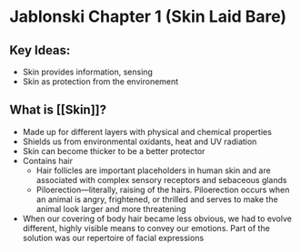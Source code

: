 # Jablonski Chapter 1 (Skin Laid Bare)

## Key Ideas:
- Skin provides information, sensing
- Skin as protection from the environement


## What is [[Skin]]?
- Made up for different layers with physical and chemical properties
- Shields us from environmental oxidants, heat and UV radiation
- Skin can become thicker to be a better protector
- Contains hair
	- Hair follicles are important placeholders in human skin and are associated with complex sensory receptors and sebaceous glands
	- Piloerection—literally, raising of the hairs. Piloerection occurs when an animal is angry, frightened, or thrilled and serves to make the animal look larger and more threatening
- When our covering of body hair became less obvious, we had to evolve different, highly visible means to convey our emotions. Part of the solution was our repertoire of facial expressions